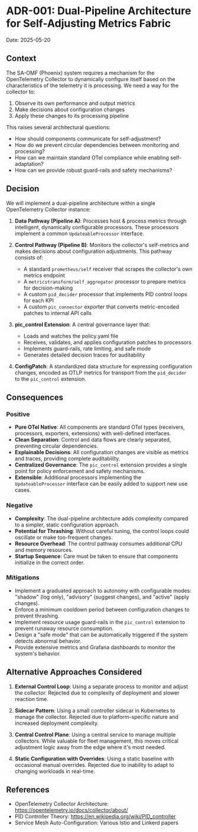 # ADR-001: Dual-Pipeline Architecture for Self-Adjusting Metrics Fabric

Date: 2025-05-20

## Context

The SA-OMF (Phoenix) system requires a mechanism for the OpenTelemetry Collector to dynamically configure itself based on the characteristics of the telemetry it is processing. We need a way for the collector to:

1. Observe its own performance and output metrics
2. Make decisions about configuration changes
3. Apply these changes to its processing pipeline

This raises several architectural questions:

- How should components communicate for self-adjustment?
- How do we prevent circular dependencies between monitoring and processing?
- How can we maintain standard OTel compliance while enabling self-adaptation?
- How can we provide robust guard-rails and safety mechanisms?

## Decision

We will implement a dual-pipeline architecture within a single OpenTelemetry Collector instance:

1. **Data Pathway (Pipeline A)**: Processes host & process metrics through intelligent, dynamically configurable processors. These processors implement a common `UpdateableProcessor` interface.

2. **Control Pathway (Pipeline B)**: Monitors the collector's self-metrics and makes decisions about configuration adjustments. This pathway consists of:
   - A standard `prometheus/self` receiver that scrapes the collector's own metrics endpoint
   - A `metricstransform/self_aggregator` processor to prepare metrics for decision-making
   - A custom `pid_decider` processor that implements PID control loops for each KPI
   - A custom `pic_connector` exporter that converts metric-encoded patches to internal API calls

3. **pic_control Extension**: A central governance layer that:
   - Loads and watches the policy.yaml file
   - Receives, validates, and applies configuration patches to processors
   - Implements guard-rails, rate limiting, and safe mode
   - Generates detailed decision traces for auditability

4. **ConfigPatch**: A standardized data structure for expressing configuration changes, encoded as OTLP metrics for transport from the `pid_decider` to the `pic_control` extension.

## Consequences

### Positive

- **Pure OTel Native**: All components are standard OTel types (receivers, processors, exporters, extensions) with well-defined interfaces.
- **Clean Separation**: Control and data flows are clearly separated, preventing circular dependencies.
- **Explainable Decisions**: All configuration changes are visible as metrics and traces, providing complete auditability.
- **Centralized Governance**: The `pic_control` extension provides a single point for policy enforcement and safety mechanisms.
- **Extensible**: Additional processors implementing the `UpdateableProcessor` interface can be easily added to support new use cases.

### Negative

- **Complexity**: The dual-pipeline architecture adds complexity compared to a simpler, static configuration approach.
- **Potential for Thrashing**: Without careful tuning, the control loops could oscillate or make too-frequent changes.
- **Resource Overhead**: The control pathway consumes additional CPU and memory resources.
- **Startup Sequence**: Care must be taken to ensure that components initialize in the correct order.

### Mitigations

- Implement a graduated approach to autonomy with configurable modes: "shadow" (log only), "advisory" (suggest changes), and "active" (apply changes).
- Enforce a minimum cooldown period between configuration changes to prevent thrashing.
- Implement resource usage guard-rails in the `pic_control` extension to prevent runaway resource consumption.
- Design a "safe mode" that can be automatically triggered if the system detects abnormal behavior.
- Provide extensive metrics and Grafana dashboards to monitor the system's behavior.

## Alternative Approaches Considered

1. **External Control Loop**: Using a separate process to monitor and adjust the collector. Rejected due to complexity of deployment and slower reaction time.

2. **Sidecar Pattern**: Using a small controller sidecar in Kubernetes to manage the collector. Rejected due to platform-specific nature and increased deployment complexity.

3. **Central Control Plane**: Using a central service to manage multiple collectors. While valuable for fleet management, this moves critical adjustment logic away from the edge where it's most needed.

4. **Static Configuration with Overrides**: Using a static baseline with occasional manual overrides. Rejected due to inability to adapt to changing workloads in real-time.

## References

- OpenTelemetry Collector Architecture: https://opentelemetry.io/docs/collector/about/
- PID Controller Theory: https://en.wikipedia.org/wiki/PID_controller
- Service Mesh Auto-Configuration: Various Istio and Linkerd papers

